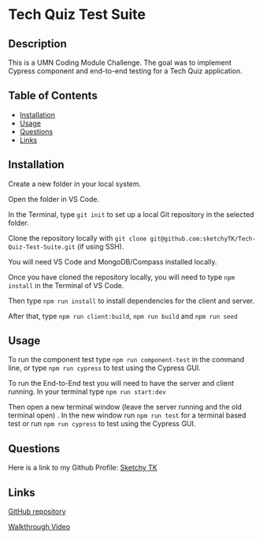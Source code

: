 # Tech Quiz Test Suite

## Description

This is a UMN Coding Module Challenge. The goal was to implement Cypress component and end-to-end testing for a Tech Quiz application. 

## Table of Contents

- [Installation](#installation)
- [Usage](#usage)
- [Questions](#questions)
- [Links](#links)

## Installation<a id="installation"></a>

Create a new folder in your local system.

Open the folder in VS Code.

In the Terminal, type `git init` to set up a local Git repository in the selected folder.

Clone the repository locally with  `git clone git@github.com:sketchyTK/Tech-Quiz-Test-Suite.git` (if using SSH).

You will need VS Code and MongoDB/Compass installed locally. 

Once you have cloned the repository locally, you will need to type `npm install` in the Terminal of VS Code. 

Then type `npm run install` to install dependencies for the client and server.

After that, type `npm run client:build`, `npm run build` and `npm run seed`

## Usage<a id="usage"></a>

To run the component test type `npm run component-test` in the command line, or type `npm run cypress` to test using the Cypress GUI.

To run the End-to-End test you will need to have the server and client running. In your terminal type `npm run start:dev`

Then open a new terminal window (leave the server running and the old terminal open) . In the new window run `npm run test` for a terminal based test or run `npm run cypress` to test using the Cypress GUI.

## Questions<a id="questions"></a>

Here is a link to my Github Profile: <a href="https://github.com/sketchyTK">Sketchy TK</a>

## Links<a id="links"></a>

<a href="https://github.com/sketchyTK/Tech-Quiz-Test-Suite">GitHub repository</a>

<a href="https://drive.google.com/file/d/13vTimt5gNqn6OmHhl4b8Wp0hNfX2Pzze/view">Walkthrough Video</a>